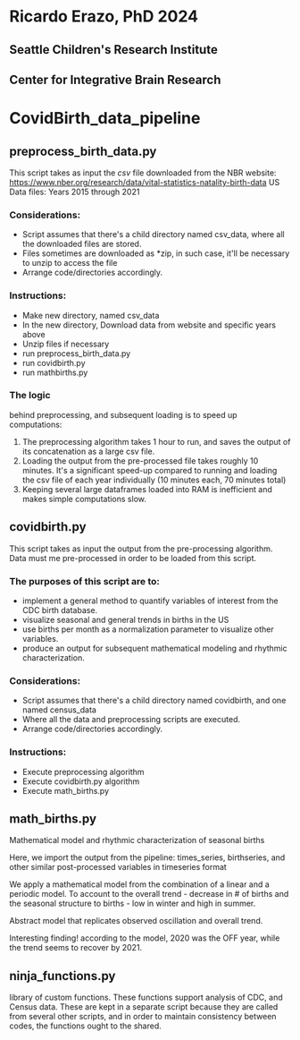 # Ricardo Erazo, PhD 	2024
## Seattle Children's Research Institute
## Center for Integrative Brain Research

# CovidBirth_data_pipeline

## preprocess_birth_data.py

This script takes as input the *csv* file downloaded from the NBR website:
	https://www.nber.org/research/data/vital-statistics-natality-birth-data
	US Data files:
		Years 2015 through 2021

### Considerations:
- Script assumes that there's a child directory named csv_data, where all the downloaded files are stored.
- Files sometimes are downloaded as *zip, in such case, it'll be necessary to unzip to access the file
- Arrange code/directories accordingly.


### Instructions:
- Make new directory, named csv_data
- In the new directory, Download data from website and specific years above
- Unzip files if necessary
- run preprocess_birth_data.py
- run covidbirth.py
- run mathbirths.py



### The logic
behind preprocessing, and subsequent loading is to speed up computations:

1. The preprocessing algorithm takes 1 hour to run, and saves the output of its concatenation
as a large csv file.
2. Loading the output from the pre-processed file takes roughly 10 minutes. It's a significant speed-up
compared to running and loading the csv file of each year individually (10 minutes each, 70 minutes total)
3. Keeping several large dataframes loaded into RAM is inefficient and makes simple computations slow.

## covidbirth.py

This script takes as input the output from the pre-processing algorithm.
Data must me pre-processed in order to be loaded from this script.

### The purposes of this script are to:
- implement a general method to quantify variables of interest from the CDC birth database.
- visualize seasonal and general trends in births in the US
- use births per month as a normalization parameter to visualize other variables.
- produce an output for subsequent mathematical modeling and rhythmic characterization.


### Considerations:
- Script assumes that there's a child directory named covidbirth, and one named census_data
- Where all the data and preprocessing scripts are executed.
- Arrange code/directories accordingly.

### Instructions:
- Execute preprocessing algorithm
- Execute covidbirth.py algorithm
- Execute math_births.py


## math_births.py

Mathematical model and rhythmic characterization of seasonal births

Here, we import the output from the pipeline: times_series, birthseries, and other similar
post-processed variables in timeseries format

We apply a mathematical model from the combination of a linear and a periodic model.
To account to the overall trend - decrease in # of births
and the seasonal structure to births - low in winter and high in summer.

Abstract model that replicates observed oscillation and overall trend.

Interesting finding! according to the model, 2020 was the OFF year,
while the trend seems to recover by 2021.

## ninja_functions.py

library of custom functions.
These functions support analysis of CDC, and Census data.
These are kept in a separate script because they are called from several other scripts,
and in order to maintain consistency between codes, the functions ought to the shared.
